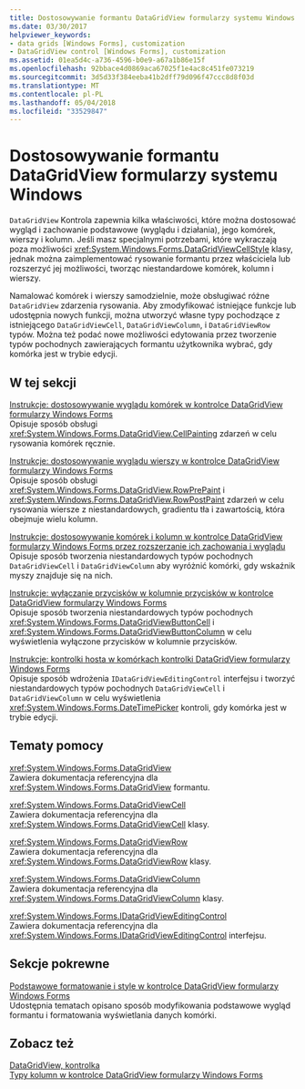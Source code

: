 ```yaml
---
title: Dostosowywanie formantu DataGridView formularzy systemu Windows
ms.date: 03/30/2017
helpviewer_keywords:
- data grids [Windows Forms], customization
- DataGridView control [Windows Forms], customization
ms.assetid: 01ea5d4c-a736-4596-b0e9-a67a1b86e15f
ms.openlocfilehash: 92bbace4d0869aca67025f1e4ac8c451fe073219
ms.sourcegitcommit: 3d5d33f384eeba41b2dff79d096f47ccc8d8f03d
ms.translationtype: MT
ms.contentlocale: pl-PL
ms.lasthandoff: 05/04/2018
ms.locfileid: "33529847"
---
```

# <a name="customizing-the-windows-forms-datagridview-control"></a>Dostosowywanie formantu DataGridView formularzy systemu Windows
`DataGridView` Kontrola zapewnia kilka właściwości, które można dostosować wygląd i zachowanie podstawowe (wyglądu i działania), jego komórek, wierszy i kolumn. Jeśli masz specjalnymi potrzebami, które wykraczają poza możliwości <xref:System.Windows.Forms.DataGridViewCellStyle> klasy, jednak można zaimplementować rysowanie formantu przez właściciela lub rozszerzyć jej możliwości, tworząc niestandardowe komórek, kolumn i wierszy.  
  
 Namalować komórek i wierszy samodzielnie, może obsługiwać różne `DataGridView` zdarzenia rysowania. Aby zmodyfikować istniejące funkcje lub udostępnia nowych funkcji, można utworzyć własne typy pochodzące z istniejącego `DataGridViewCell`, `DataGridViewColumn`, i `DataGridViewRow` typów. Można też podać nowe możliwości edytowania przez tworzenie typów pochodnych zawierających formantu użytkownika wybrać, gdy komórka jest w trybie edycji.  
  
## <a name="in-this-section"></a>W tej sekcji  
 [Instrukcje: dostosowywanie wyglądu komórek w kontrolce DataGridView formularzy Windows Forms](../../../../docs/framework/winforms/controls/customize-the-appearance-of-cells-in-the-datagrid.md)  
 Opisuje sposób obsługi <xref:System.Windows.Forms.DataGridView.CellPainting> zdarzeń w celu rysowania komórek ręcznie.  
  
 [Instrukcje: dostosowywanie wyglądu wierszy w kontrolce DataGridView formularzy Windows Forms](../../../../docs/framework/winforms/controls/customize-the-appearance-of-rows-in-the-datagrid.md)  
 Opisuje sposób obsługi <xref:System.Windows.Forms.DataGridView.RowPrePaint> i <xref:System.Windows.Forms.DataGridView.RowPostPaint> zdarzeń w celu rysowania wiersze z niestandardowych, gradientu tła i zawartością, która obejmuje wielu kolumn.  
  
 [Instrukcje: dostosowywanie komórek i kolumn w kontrolce DataGridView formularzy Windows Forms przez rozszerzanie ich zachowania i wyglądu](../../../../docs/framework/winforms/controls/customize-cells-and-columns-in-the-datagrid-by-extending-behavior.md)  
 Opisuje sposób tworzenia niestandardowych typów pochodnych `DataGridViewCell` i `DataGridViewColumn` aby wyróżnić komórki, gdy wskaźnik myszy znajduje się na nich.  
  
 [Instrukcje: wyłączanie przycisków w kolumnie przycisków w kontrolce DataGridView formularzy Windows Forms](../../../../docs/framework/winforms/controls/disable-buttons-in-a-button-column-in-the-datagrid.md)  
 Opisuje sposób tworzenia niestandardowych typów pochodnych <xref:System.Windows.Forms.DataGridViewButtonCell> i <xref:System.Windows.Forms.DataGridViewButtonColumn> w celu wyświetlenia wyłączone przycisków w kolumnie przycisków.  
  
 [Instrukcje: kontrolki hosta w komórkach kontrolki DataGridView formularzy Windows Forms](../../../../docs/framework/winforms/controls/how-to-host-controls-in-windows-forms-datagridview-cells.md)  
 Opisuje sposób wdrożenia `IDataGridViewEditingControl` interfejsu i tworzyć niestandardowych typów pochodnych `DataGridViewCell` i `DataGridViewColumn` w celu wyświetlenia <xref:System.Windows.Forms.DateTimePicker> kontroli, gdy komórka jest w trybie edycji.  
  
## <a name="reference"></a>Tematy pomocy  
 <xref:System.Windows.Forms.DataGridView>  
 Zawiera dokumentacja referencyjna dla <xref:System.Windows.Forms.DataGridView> formantu.  
  
 <xref:System.Windows.Forms.DataGridViewCell>  
 Zawiera dokumentacja referencyjna dla <xref:System.Windows.Forms.DataGridViewCell> klasy.  
  
 <xref:System.Windows.Forms.DataGridViewRow>  
 Zawiera dokumentacja referencyjna dla <xref:System.Windows.Forms.DataGridViewRow> klasy.  
  
 <xref:System.Windows.Forms.DataGridViewColumn>  
 Zawiera dokumentacja referencyjna dla <xref:System.Windows.Forms.DataGridViewColumn> klasy.  
  
 <xref:System.Windows.Forms.IDataGridViewEditingControl>  
 Zawiera dokumentacja referencyjna dla <xref:System.Windows.Forms.IDataGridViewEditingControl> interfejsu.  
  
## <a name="related-sections"></a>Sekcje pokrewne  
 [Podstawowe formatowanie i style w kontrolce DataGridView formularzy Windows Forms](../../../../docs/framework/winforms/controls/basic-formatting-and-styling-in-the-windows-forms-datagridview-control.md)  
 Udostępnia tematach opisano sposób modyfikowania podstawowe wygląd formantu i formatowania wyświetlania danych komórki.  
  
## <a name="see-also"></a>Zobacz też  
 [DataGridView, kontrolka](../../../../docs/framework/winforms/controls/datagridview-control-windows-forms.md)  
 [Typy kolumn w kontrolce DataGridView formularzy Windows Forms](../../../../docs/framework/winforms/controls/column-types-in-the-windows-forms-datagridview-control.md)
